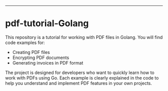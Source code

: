 ---
# pdf-tutorial-Golang


This repository is a tutorial for working with PDF files in Golang. You will find code examples for:

- Creating PDF files
- Encrypting PDF documents
- Generating invoices in PDF format

The project is designed for developers who want to quickly learn how to work with PDFs using Go. Each example is clearly explained in the code to help you understand and implement PDF features in your own projects.
